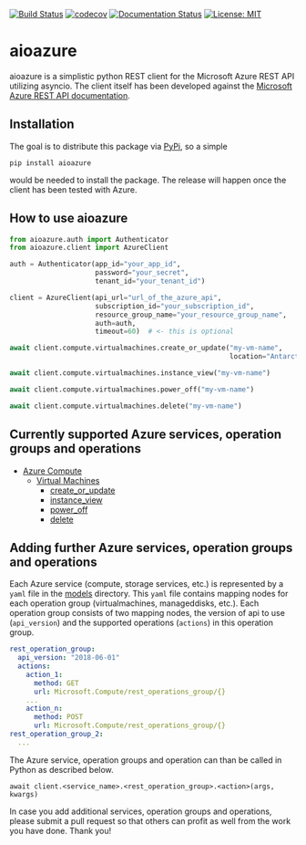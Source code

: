 [![Build Status](https://travis-ci.org/giffels/aioazure.svg?branch=master)](https://travis-ci.org/giffels/aioazure)
[![codecov](https://codecov.io/gh/giffels/aioazure/branch/master/graph/badge.svg)](https://codecov.io/gh/giffels/aioazure)
[![Documentation Status](https://readthedocs.org/projects/aioazure/badge/?version=latest)](https://aioazure.readthedocs.io/en/latest/?badge=latest)
[![License: MIT](https://img.shields.io/badge/License-MIT-yellow.svg)](https://github.com/giffels/aioazure/blob/master/LICENSE.txt)

# aioazure
aioazure is a simplistic python REST client for the Microsoft Azure REST API utilizing asyncio.
The client itself has been developed against the 
[Microsoft Azure REST API documentation](https://docs.microsoft.com/en-us/rest/api/azure/). 

## Installation
The goal is to distribute this package via [PyPi](https://pypi.org/), so a simple 

`pip install aioazure`

would be needed to install the package. The release will happen once the client has been tested with Azure.

## How to use aioazure

```python
from aioazure.auth import Authenticator
from aioazure.client import AzureClient

auth = Authenticator(app_id="your_app_id", 
                     password="your_secret", 
                     tenant_id="your_tenant_id")

client = AzureClient(api_url="url_of_the_azure_api", 
                     subscription_id="your_subscription_id", 
                     resource_group_name="your_resource_group_name",
                     auth=auth, 
                     timeout=60)  # <- this is optional

await client.compute.virtualmachines.create_or_update("my-vm-name",
                                                      location="Antarctica")

await client.compute.virtualmachines.instance_view("my-vm-name")

await client.compute.virtualmachines.power_off("my-vm-name")

await client.compute.virtualmachines.delete("my-vm-name")
```

## Currently supported Azure services, operation groups and operations
* [Azure Compute](https://docs.microsoft.com/en-us/rest/api/compute/)
  * [Virtual Machines](https://docs.microsoft.com/en-us/rest/api/compute/virtualmachines)
    * [create_or_update](https://docs.microsoft.com/en-us/rest/api/compute/virtualmachines/createorupdate)
    * [instance_view](https://docs.microsoft.com/en-us/rest/api/compute/virtualmachines/instanceview)
    * [power_off](https://docs.microsoft.com/en-us/rest/api/compute/virtualmachines/poweroff)
    * [delete](https://docs.microsoft.com/en-us/rest/api/compute/virtualmachines/delete)

## Adding further Azure services, operation groups and operations

Each Azure service (compute, storage services, etc.) is represented by a `yaml` file in the 
[models](aioazure/resources/models) directory. This `yaml` file contains mapping nodes for each operation
group (virtualmachines, manageddisks, etc.). Each operation group consists of two mapping nodes, 
the version of api to use (`api_version`) and the supported operations (`actions`) in this 
operation group. 

```yaml
rest_operation_group:
  api_version: "2018-06-01"
  actions: 
    action_1:
      method: GET
      url: Microsoft.Compute/rest_operations_group/{}
    ...
    action_n:
      method: POST
      url: Microsoft.Compute/rest_operations_group/{}
rest_operation_group_2:
  ...
```

The Azure service, operation groups and operation can than be called in Python as described below.

```
await client.<service_name>.<rest_operation_group>.<action>(args, kwargs)
```

In case you add additional services, operation groups and operations, please submit a pull request 
so that others can profit as well from the work you have done. Thank you!